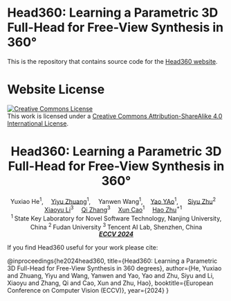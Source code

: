 # Head360: Learning a Parametric 3D Full-Head for Free-View Synthesis in 360°

This is the repository that contains source code for the [Head360 website](https://nju-3dv.github.io/projects/Head360/).



# Website License
<a rel="license" href="http://creativecommons.org/licenses/by-sa/4.0/"><img alt="Creative Commons License" style="border-width:0" src="https://i.creativecommons.org/l/by-sa/4.0/88x31.png" /></a><br />This work is licensed under a <a rel="license" href="http://creativecommons.org/licenses/by-sa/4.0/">Creative Commons Attribution-ShareAlike 4.0 International License</a>.



<h1 align='Center'>Head360: Learning a Parametric 3D Full-Head for Free-View Synthesis in 360°</h1>

<div align='Center'>
    Yuxiao He<sup>1</sup>,</span>&emsp;
    <a href='https://scholar.google.com/citations?user=hk-3z3UAAAAJ&hl=en' target='_blank'>Yiyu Zhuang</a><sup>1</sup>,</span>&emsp;
    Yanwen Wang<sup>1</sup>,</span>&emsp;
    <a href='https://yoyo000.github.io/' target='_blank'>Yao YAo</a><sup>1</sup>,
            </span>&emsp;
    <a href='https://sites.google.com/site/zhusiyucs/home' target='_blank'>Siyu Zhu</a><sup>2</sup>&emsp;
    <a href='https://xiaoyu258.github.io/' target='_blank'>Xiaoyu Li</a><sup>3</sup>&emsp;
    <a href='https://xiaoyu258.github.io/' target='_blank'>Qi Zhang</a><sup>3</sup>&emsp;
    <a href='https://cite.nju.edu.cn/People/Faculty/20190621/i5054.html' target='_blank'>Xun Cao</a><sup>1</sup>&emsp;
    <a href='http://zhuhao.cc/home/' target='_blank'>Hao Zhu</a><sup>+1</sup>&emsp;
</div>
<div align='Center'>
    <sup>1 </sup>State Key Laboratory for Novel Software Technology, Nanjing University, China
    <sup>2 </sup>Fudan University <sup>3 </sup>Tencent AI Lab, Shenzhen, China
</div>
<div align='Center'>
<i><strong><a href='https://eccv2024.ecva.net' target='_blank'>ECCV 2024</a></strong></i>
</div>

If you find Head360 useful for your work please cite:


@inproceedings{he2024head360,
  title={Head360: Learning a Parametric 3D Full-Head for Free-View Synthesis in 360 degrees},
  author={He, Yuxiao and Zhuang, Yiyu and Wang, Yanwen and Yao, Yao and Zhu, Siyu and Li, Xiaoyu and Zhang, Qi and Cao, Xun and Zhu, Hao},
  booktitle={European Conference on Computer Vision (ECCV)},
  year={2024}
}
